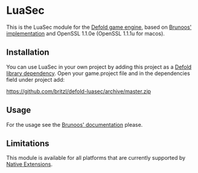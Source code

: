 # LuaSec
This is the LuaSec module for the [Defold game engine](http://www.defold.com), based on [Brunoos' implementation](https://github.com/brunoos/luasec) and OpenSSL 1.1.0e (OpenSSL 1.1.1u for macos).

## Installation
You can use LuaSec in your own project by adding this project as a [Defold library dependency](http://www.defold.com/manuals/libraries/). Open your game.project file and in the dependencies field under project add:

https://github.com/britzl/defold-luasec/archive/master.zip

## Usage
For the usage see the [Brunoos' documentation](https://github.com/brunoos/luasec/wiki) please.

## Limitations
This module is available for all platforms that are currently supported by [Native Extensions](http://www.defold.com/manuals/extensions/).
